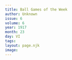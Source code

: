 ```yaml
---
title: Ball Games of the Week
author: Unknown
issue: 6
volume: 6
year: 1917
month: 23
day: VI
tags:
layout: page.njk
image:
---
```

